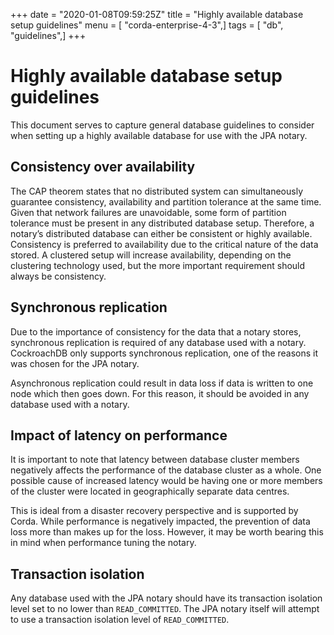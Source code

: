 +++
date = "2020-01-08T09:59:25Z"
title = "Highly available database setup guidelines"
menu = [ "corda-enterprise-4-3",]
tags = [ "db", "guidelines",]
+++


# Highly available database setup guidelines

This document serves to capture general database guidelines to consider when setting up a highly available
            database for use with the JPA notary.


## Consistency over availability

The CAP theorem states that no distributed system can simultaneously guarantee consistency, availability and
                partition tolerance at the same time. Given that network failures are unavoidable, some form of partition
                tolerance must be present in any distributed database setup. Therefore, a notary’s distributed database can
                either be consistent or highly available. Consistency is preferred to availability due to the critical nature
                of the data stored. A clustered setup will increase availability, depending on the clustering technology used,
                but the more important requirement should always be consistency.


## Synchronous replication

Due to the importance of consistency for the data that a notary stores, synchronous replication is required of
                any database used with a notary. CockroachDB only supports synchronous replication, one of the reasons it was
                chosen for the JPA notary.

Asynchronous replication could result in data loss if data is written to one node which then goes down. For
                this reason, it should be avoided in any database used with a notary.


## Impact of latency on performance

It is important to note that latency between database cluster members negatively affects the performance of
                the database cluster as a whole. One possible cause of increased latency would be having one or more members
                of the cluster were located in geographically separate data centres.

This is ideal from a disaster recovery perspective and is supported by Corda. While performance is negatively
                impacted, the prevention of data loss more than makes up for the loss. However, it may be worth bearing this
                in mind when performance tuning the notary.


## Transaction isolation

Any database used with the JPA notary should have its transaction isolation level set to no lower than
                `READ_COMMITTED`. The JPA notary itself will attempt to use a transaction isolation level of
                `READ_COMMITTED`.


